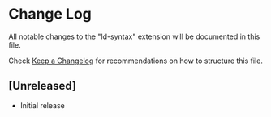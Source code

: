 # Change Log
All notable changes to the "ld-syntax" extension will be documented in this file.

Check [Keep a Changelog](http://keepachangelog.com/) for recommendations on how to structure this file.

## [Unreleased]
- Initial release
